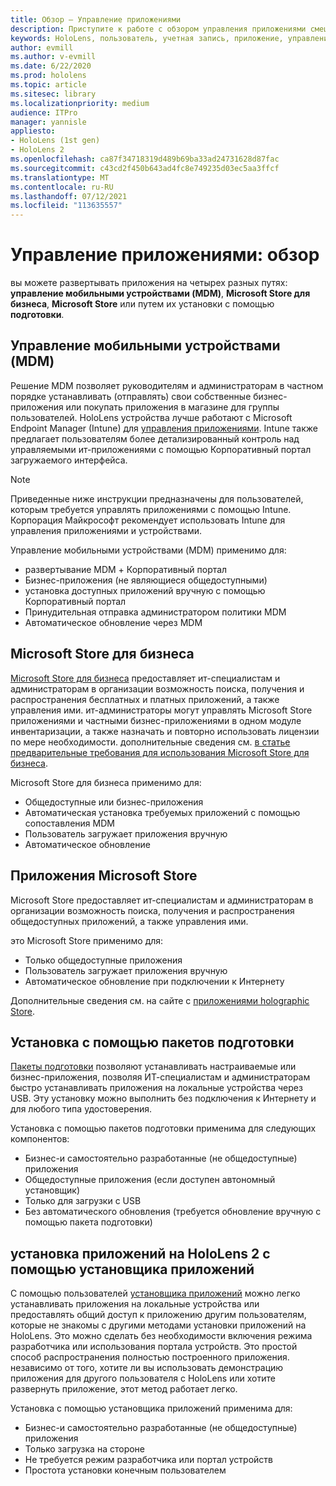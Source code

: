 ```yaml
---
title: Обзор — Управление приложениями
description: Приступите к работе с обзором управления приложениями смешанной реальности с помощью управления мобильными устройствами, магазина Майкрософт для бизнеса и подготовки пакетов.
keywords: HoloLens, пользователь, учетная запись, приложение, управление приложениями,
author: evmill
ms.author: v-evmill
ms.date: 6/22/2020
ms.prod: hololens
ms.topic: article
ms.sitesec: library
ms.localizationpriority: medium
audience: ITPro
manager: yannisle
appliesto:
- HoloLens (1st gen)
- HoloLens 2
ms.openlocfilehash: ca87f34718319d489b69ba33ad24731628d87fac
ms.sourcegitcommit: c43cd2f450b643ad4fc8e749235d03ec5aa3ffcf
ms.translationtype: MT
ms.contentlocale: ru-RU
ms.lasthandoff: 07/12/2021
ms.locfileid: "113635557"
---
```

# <a name="app-management-overview"></a>Управление приложениями: обзор

вы можете развертывать приложения на четырех разных путях: **управление мобильными устройствами (MDM)**, **Microsoft Store для бизнеса**, **Microsoft Store** или путем их установки с помощью **подготовки**.

## <a name="mobile-device-management-mdm"></a>Управление мобильными устройствами (MDM)

Решение MDM позволяет руководителям и администраторам в частном порядке устанавливать (отправлять) свои собственные бизнес-приложения или покупать приложения в магазине для группы пользователей. HoloLens устройства лучше работают с Microsoft Endpoint Manager (Intune) для [управления приложениями](app-deploy-intune.md). Intune также предлагает пользователям более детализированный контроль над управляемыми ит-приложениями с помощью Корпоративный портал загружаемого интерфейса.

> [!NOTE]
> Приведенные ниже инструкции предназначены для пользователей, которым требуется управлять приложениями с помощью Intune. Корпорация Майкрософт рекомендует использовать Intune для управления приложениями и устройствами.

Управление мобильными устройствами (MDM) применимо для:

* развертывание MDM + Корпоративный портал
* Бизнес-приложения (не являющиеся общедоступными)
* установка доступных приложений вручную с помощью Корпоративный портал
* Принудительная отправка администратором политики MDM
* Автоматическое обновление через MDM

## <a name="microsoft-store-for-business"></a>Microsoft Store для бизнеса

[Microsoft Store для бизнеса](app-deploy-store-business.md) предоставляет ит-специалистам и администраторам в организации возможность поиска, получения и распространения бесплатных и платных приложений, а также управления ими. ит-администраторы могут управлять Microsoft Store приложениями и частными бизнес-приложениями в одном модуле инвентаризации, а также назначать и повторно использовать лицензии по мере необходимости. дополнительные сведения см. [в статье предварительные требования для использования Microsoft Store для бизнеса](/microsoft-store/prerequisites-microsoft-store-for-business).

Microsoft Store для бизнеса применимо для:

* Общедоступные или бизнес-приложения
* Автоматическая установка требуемых приложений с помощью сопоставления MDM
* Пользователь загружает приложения вручную
* Автоматическое обновление

## <a name="microsoft-store-apps"></a>Приложения Microsoft Store

Microsoft Store предоставляет ит-специалистам и администраторам в организации возможность поиска, получения и распространения общедоступных приложений, а также управления ими.

это Microsoft Store применимо для:

* Только общедоступные приложения
* Пользователь загружает приложения вручную
* Автоматическое обновление при подключении к Интернету

Дополнительные сведения см. на сайте с [приложениями holographic Store](/hololens/holographic-store-apps).

## <a name="install-via-provisioning-packages"></a>Установка с помощью пакетов подготовки

[Пакеты подготовки](app-deploy-provisioning-package.md) позволяют устанавливать настраиваемые или бизнес-приложения, позволяя ИТ-специалистам и администраторам быстро устанавливать приложения на локальные устройства через USB. Эту установку можно выполнить без подключения к Интернету и для любого типа удостоверения.

Установка с помощью пакетов подготовки применима для следующих компонентов:

* Бизнес-и самостоятельно разработанные (не общедоступные) приложения
* Общедоступные приложения (если доступен автономный установщик)
* Только для загрузки с USB
* Без автоматического обновления (требуется обновление вручную с помощью пакета подготовки)

## <a name="install-apps-on-hololens-2-via-app-installer"></a>установка приложений на HoloLens 2 с помощью установщика приложений

С помощью пользователей [установщика приложений](app-deploy-app-installer.md) можно легко устанавливать приложения на локальные устройства или предоставлять общий доступ к приложению другим пользователям, которые не знакомы с другими методами установки приложений на HoloLens. Это можно сделать без необходимости включения режима разработчика или использования портала устройств. Это простой способ распространения полностью построенного приложения. независимо от того, хотите ли вы использовать демонстрацию приложения для другого пользователя с HoloLens или хотите развернуть приложение, этот метод работает легко.

Установка с помощью установщика приложений применима для:

* Бизнес-и самостоятельно разработанные (не общедоступные) приложения
* Только загрузка на стороне
* Не требуется режим разработчика или портал устройств
* Простота установки конечным пользователем
